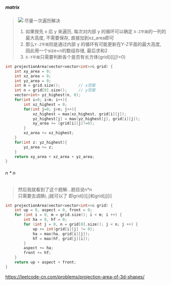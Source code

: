 ##### matrix
> <img src="https://s3-lc-upload.s3.amazonaws.com/uploads/2018/08/02/shadow.png">
> 尽量一次遍历解决      
> 
> 1. 如果按先 x 后 y 来遍历, 每次对内部 y 的循环可以确定 `X-Z平面`的一列的最大高度, 不需要保存, 直接加到xz_area即可     
> 2. 那么`Y-Z平面`则是通过内部 y 的循环有可能更新在Y-Z平面的最大高度, 因此用一个size=n的数组存储, 最后求和2
> 3. `X-Y平面`只需要判断各个是否有长方体(grid[i][j]!=0)

```CPP
int projectionArea(vector<vector<int>>& grid) {
    int xy_area = 0;
    int xz_area = 0;
    int yz_area = 0;
    int m = grid.size();        // x范围
    int n = grid[0].size();     // y范围
    vector<int> yz_highest(n, 0);
    for(int i=0; i<m; i++){
        int xz_highest = 0;
        for(int j=0; j<n; j++){
            xz_highest = max(xz_highest, grid[i][j]);
            yz_highest[j] = max(yz_highest[j], grid[i][j]);
            xy_area += (grid[i][j]!=0);
        }
        xz_area += xz_highest;
    }
    for(int z: yz_highest){
        yz_area += z;
    }
    return xy_area + xz_area + yz_area;
}
```

###### n * n
> 然后我就看到了这个题解...题目说n*n        
> 只需要去调换i, j就可以了
> 即grid[i][j]和grid[j][i]

```CPP
int projectionArea(vector<vector<int>>& grid) {
    int up = 0, aspect = 0, front = 0;
    for (int i = 0, m = grid.size(); i < m; i ++) {
        int ha = 0, hf = 0;
        for (int j = 0, n = grid[0].size(); j < n; j ++) {
            up += int(grid[i][j] != 0);
            ha = max(ha, grid[i][j]);
            hf = max(hf, grid[j][i]);
        }
        aspect += ha;
        front += hf;
    }
    return up + aspect + front;
}
```

https://leetcode-cn.com/problems/projection-area-of-3d-shapes/

